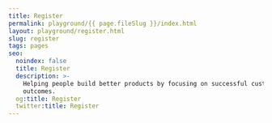 ```yaml
---
title: Register
permalink: playground/{{ page.fileSlug }}/index.html
layout: playground/register.html
slug: register
tags: pages
seo:
  noindex: false
  title: Register
  description: >-
    Helping people build better products by focusing on successful customer
    outcomes.
  og:title: Register
  twitter:title: Register
---
```



